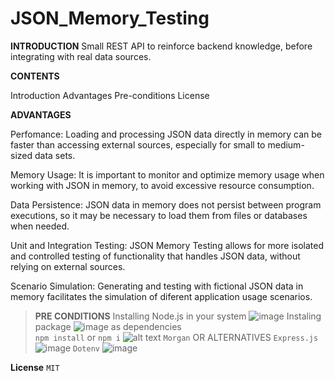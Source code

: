 # JSON_Memory_Testing

**INTRODUCTION**
Small REST API to reinforce backend knowledge, before integrating with real data sources.

**CONTENTS**

Introduction
Advantages
Pre-conditions
License

**ADVANTAGES**

Perfomance: 
Loading and processing JSON data directly in memory can be faster than accessing external sources, especially for small to medium-sized data sets.

Memory Usage: 
It is important to monitor and optimize memory usage when working with JSON in memory, to avoid excessive resource consumption.

Data Persistence:
JSON data in memory does not persist between program executions, so it may be necessary to load them from files or databases when needed.

Unit and Integration Testing:
JSON Memory Testing allows for more isolated and controlled testing of functionality that handles JSON data, without relying on external sources.

Scenario Simulation:
Generating and testing with fictional JSON data in memory facilitates the simulation of diferent application usage scenarios.


> **PRE CONDITIONS**
Installing Node.js in your system ![image](https://github.com/DontStopPrograming/JSON_Memory_Testing/assets/101149872/c0c941c3-a5e7-47cd-97f8-0a2127bdcd7d)
Instaling package ![image](https://github.com/DontStopPrograming/JSON_Memory_Testing/assets/101149872/ae6303e2-5f97-4332-9175-486c41c2bb92) as dependencies </br>
  `npm install` or `npm i` ![alt text](image-1.png) 
 `Morgan` OR ALTERNATIVES
  `Express.js` ![image](https://github.com/DontStopPrograming/JSON_Memory_Testing/assets/101149872/5fbf1759-e142-4348-b37f-ff1c4a901c24)
  `Dotenv` ![image](https://github.com/DontStopPrograming/JSON_Memory_Testing/assets/101149872/1eaebc08-b681-42c7-8587-6c044cb573b5)
  

**License**
`MIT`

